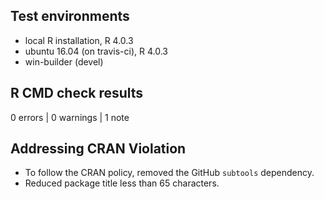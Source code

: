 ## Test environments
* local R installation, R 4.0.3
* ubuntu 16.04 (on travis-ci), R 4.0.3
* win-builder (devel)

## R CMD check results

0 errors | 0 warnings | 1 note

## Addressing CRAN Violation

* To follow the CRAN policy, removed the GitHub `subtools` dependency.
* Reduced package title less than 65 characters.
